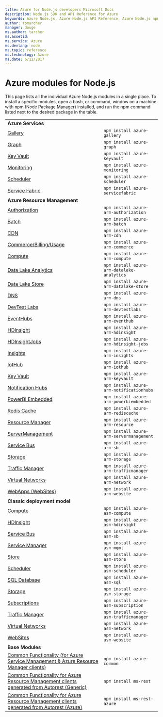 ```yaml
---
title: Azure for Node.js developers Microsoft Docs
description: Node.js SDK and API Reference for Azure
keywords: Azure Node.js, Azure Node.js API Reference, Azure Node.js npm modules, npm packages, Azure SDK
author: tomarcher
manager: douge
ms.author: tarcher
ms.assetid: 
ms.service: Azure
ms.devlang: node
ms.topic: reference
ms.technology: Azure
ms.date: 6/12/2017
---
```


# Azure modules for Node.js

This page lists all the individual Azure Node.js modules in a single
place. To install a specific modules, open a bash, or command, window on a machine with 
npm (Node Package Manager) installed, and run the npm command listed next to the desired package
in the table.


| | |
|---|---|
| **Azure Services** ||
[Gallery](http://www.npmjs.com/package/azure-gallery)|`npm install azure-gallery`
[Graph](http://www.npmjs.com/package/azure-graph)|`npm install azure-graph`
[Key Vault](http://www.npmjs.com/package/azure-keyvault)|`npm install azure-keyvault`
[Monitoring](http://www.npmjs.com/package/azure-monitoring)|`npm install azure-monitoring`
[Scheduler](http://www.npmjs.com/package/azure-scheduler)|`npm install azure-scheduler`
[Service Fabric](http://www.npmjs.com/package/azure-servicefabric)|`npm install azure-servicefabric`
| **Azure Resource Management** ||
[Authorization](http://www.npmjs.com/package/azure-arm-authorization)|`npm install azure-arm-authorization`
[Batch](http://www.npmjs.com/package/azure-arm-batch)|`npm install azure-arm-batch`
[CDN](http://www.npmjs.com/package/azure-arm-cdn)|`npm install azure-arm-cdn`
[Commerce/Billing/Usage](http://www.npmjs.com/package/azure-arm-commerce)|`npm install azure-arm-commerce`
[Compute](http://www.npmjs.com/package/azure-arm-compute)|`npm install azure-arm-compute`
[Data Lake Analytics](http://www.npmjs.com/package/azure-arm-datalake-analytics)|`npm install azure-arm-datalake-analytics`
[Data Lake Store](http://www.npmjs.com/package/azure-arm-datalake-store)|`npm install azure-arm-datalake-store`
[DNS](http://www.npmjs.com/package/azure-arm-dns)|`npm install azure-arm-dns`
[DevTest Labs](http://www.npmjs.com/package/azure-arm-devtestlabs)|`npm install azure-arm-devtestlabs`
[EventHubs](http://www.npmjs.com/package/azure-arm-eventhub)|`npm install azure-arm-eventhub`
[HDInsight](http://www.npmjs.com/package/azure-arm-hdinsight)|`npm install azure-arm-hdinsight`
[HDInsightJobs](http://www.npmjs.com/package/azure-arm-hdinsight-jobs)|`npm install azure-arm-hdinsight-jobs`
[Insights](http://www.npmjs.com/package/azure-arm-insights)|`npm install azure-arm-insights`
[IotHub](http://www.npmjs.com/package/azure-arm-iothub)|`npm install azure-arm-iothub`
[Key Vault](http://www.npmjs.com/package/azure-arm-keyvault)|`npm install azure-arm-keyvault`
[Notification Hubs](http://www.npmjs.com/package/azure-arm-notificationhubs)|`npm install azure-arm-notificationhubs`
[PowerBi Embedded](http://www.npmjs.com/package/azure-arm-powerbiembedded)|`npm install azure-arm-powerbiembedded`
[Redis Cache](http://www.npmjs.com/package/azure-arm-rediscache)|`npm install azure-arm-rediscache`
[Resource Manager](http://www.npmjs.com/package/azure-arm-resource)|`npm install azure-arm-resource`
[ServerManagement](http://www.npmjs.com/package/azure-arm-servermanagement)|`npm install azure-arm-servermanagement`
[Service Bus](http://www.npmjs.com/package/azure-arm-sb)|`npm install azure-arm-sb`
[Storage](http://www.npmjs.com/package/azure-arm-storage)|`npm install azure-arm-storage`
[Traffic Manager](http://www.npmjs.com/package/azure-arm-trafficmanager)|`npm install azure-arm-trafficmanager`
[Virtual Networks](http://www.npmjs.com/package/azure-arm-network)|`npm install azure-arm-network`
[WebApps (WebSites)](http://www.npmjs.com/package/azure-arm-website)|`npm install azure-arm-website`
| **Classic deployment model** ||
[Compute](http://www.npmjs.com/package/azure-asm-compute)|`npm install azure-asm-compute`
[HDInsight](http://www.npmjs.com/package/azure-asm-hdinsight)|`npm install azure-asm-hdinsight`
[Service Bus](http://www.npmjs.com/package/azure-asm-sb)|`npm install azure-asm-sb`
[Service Manager](http://www.npmjs.com/package/azure-asm-mgmt)|`npm install azure-asm-mgmt`
[Store](http://www.npmjs.com/package/azure-asm-store)|`npm install azure-asm-store`
[Scheduler](http://www.npmjs.com/package/azure-asm-scheduler)|`npm install azure-asm-scheduler`
[SQL Database](http://www.npmjs.com/package/azure-asm-sql)|`npm install azure-asm-sql`
[Storage](http://www.npmjs.com/package/azure-asm-storage)|`npm install azure-asm-storage`
[Subscriptions](http://www.npmjs.com/package/azure-asm-subscription)|`npm install azure-asm-subscription`
[Traffic Manager](http://www.npmjs.com/package/azure-asm-trafficmanager)|`npm install azure-asm-trafficmanager`
[Virtual Networks](http://www.npmjs.com/package/azure-asm-network)|`npm install azure-asm-network`
[WebSites](http://www.npmjs.com/package/azure-asm-website)|`npm install azure-asm-website`
| **Base Modules** ||
[Common Functionality (for Azure Service Management & Azure Resource Manager clients)](http://www.npmjs.com/package/azure-common)|`npm install azure-common`
[Common Functionality for Azure Resource Management clients generated from Autorest (Generic)](http://www.npmjs.com/package/ms-rest)|`npm install ms-rest`
[Common Functionality for Azure Resource Management clients generated from Autorest (Azure)](http://www.npmjs.com/package/ms-rest-azure)|`npm install ms-rest-azure`